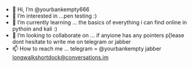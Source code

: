 - 👋 Hi, I’m @yourbankempty666
- 👀 I’m interested in ...pen testing :)
- 🌱 I’m currently learning ... the basics of everything i can find online in pythoin and kali :) 
- 💞️ I’m looking to collaborate on ... if anyione has any pointers p[lease dont hesitate to write me on telegram or jabber 
- 📫 How to reach me ... telegram = @yourbankempty jabber longwalkshortdock@conversations.im

<!---
yourbankempty666/yourbankempty666 is a ✨ special ✨ repository because its `README.md` (this file) appears on your GitHub profile.
You can click the Preview link to take a look at your changes.
--->
